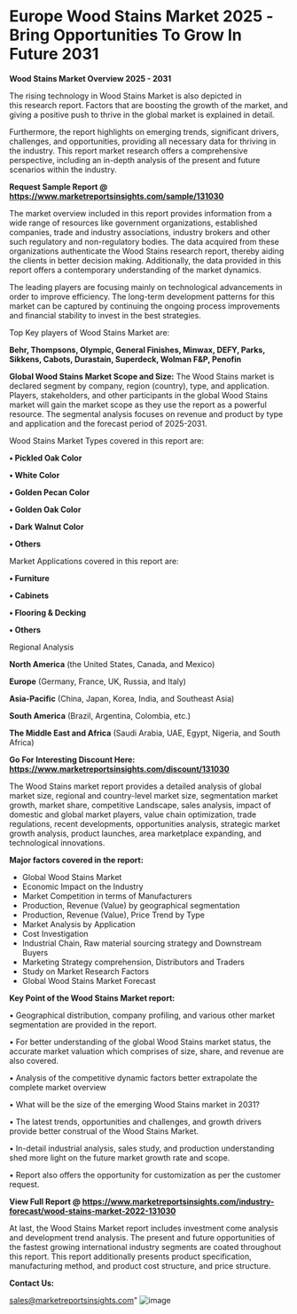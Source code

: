 # Europe Wood Stains Market 2025 -Bring Opportunities To Grow In Future 2031

<Strong> Wood Stains Market Overview 2025 - 2031</strong>

The rising technology in Wood Stains Market is also depicted in this research report. Factors that are boosting the growth of the market, and giving a positive push to thrive in the global market is explained in detail.

Furthermore, the report highlights on emerging trends, significant drivers, challenges, and opportunities, providing all necessary data for thriving in the industry. This report market research offers a comprehensive perspective, including an in-depth analysis of the present and future scenarios within the industry.

<strong>Request Sample Report @ <a href=https://www.marketreportsinsights.com/sample/131030>https://www.marketreportsinsights.com/sample/131030</a></strong>

The market overview included in this report provides information from a wide range of resources like government organizations, established companies, trade and industry associations, industry brokers and other such regulatory and non-regulatory bodies. The data acquired from these organizations authenticate the Wood Stains research report, thereby aiding the clients in better decision making. Additionally, the data provided in this report offers a contemporary understanding of the market dynamics.

The leading players are focusing mainly on technological advancements in order to improve efficiency. The long-term development patterns for this market can be captured by continuing the ongoing process improvements and financial stability to invest in the best strategies.

Top Key players of Wood Stains Market are:

<strong>Behr, Thompsons, Olympic, General Finishes, Minwax, DEFY, Parks, Sikkens, Cabots, Durastain, Superdeck, Wolman F&P, Penofin</strong>

<strong><b>Global Wood Stains Market Scope and Size:</b></strong>
The Wood Stains market is declared segment by company, region (country), type, and application. Players, stakeholders, and other participants in the global Wood Stains market will gain the market scope as they use the report as a powerful resource. The segmental analysis focuses on revenue and product by type and application and the forecast period of 2025-2031.

Wood Stains Market Types covered in this report are:

<strong>• Pickled Oak Color

• White Color

• Golden Pecan Color

• Golden Oak Color

• Dark Walnut Color

• Others</strong>

Market Applications covered in this report are:

<strong>• Furniture

• Cabinets

• Flooring & Decking

• Others</strong> 

Regional Analysis

<strong>North America</strong> (the United States, Canada, and Mexico)

<strong>Europe</strong> (Germany, France, UK, Russia, and Italy)

<strong>Asia-Pacific</strong> (China, Japan, Korea, India, and Southeast Asia)

<strong>South America</strong> (Brazil, Argentina, Colombia, etc.)

<strong>The Middle East and Africa</strong> (Saudi Arabia, UAE, Egypt, Nigeria, and South Africa)

<strong>Go For Interesting Discount Here: <a href=https://www.marketreportsinsights.com/discount/131030>https://www.marketreportsinsights.com/discount/131030</a></strong>

The Wood Stains market report provides a detailed analysis of global market size, regional and country-level market size, segmentation market growth, market share, competitive Landscape, sales analysis, impact of domestic and global market players, value chain optimization, trade regulations, recent developments, opportunities analysis, strategic market growth analysis, product launches, area marketplace expanding, and technological innovations.

<strong><b>Major factors covered in the report:</b></strong>
<ul>
  <li>Global Wood Stains Market </li>
  <li>Economic Impact on the Industry</li>
  <li>Market Competition in terms of Manufacturers</li>
  <li>Production, Revenue (Value) by geographical segmentation</li>
  <li>Production, Revenue (Value), Price Trend by Type</li>
  <li>Market Analysis by Application</li>
  <li>Cost Investigation</li>
  <li>Industrial Chain, Raw material sourcing strategy and Downstream Buyers</li>
  <li>Marketing Strategy comprehension, Distributors and Traders</li>
  <li>Study on Market Research Factors</li>
  <li>Global Wood Stains Market Forecast</li>
</ul>

<strong><b>Key Point of the Wood Stains Market report:</b></strong>

• Geographical distribution, company profiling, and various other market segmentation are provided in the report.

• For better understanding of the global Wood Stains market status, the accurate market valuation which comprises of size, share, and revenue are also covered.

• Analysis of the competitive dynamic factors better extrapolate the complete market overview

• What will be the size of the emerging Wood Stains market in 2031?

• The latest trends, opportunities and challenges, and growth drivers provide better construal of the Wood Stains Market.

• In-detail industrial analysis, sales study, and production understanding shed more light on the future market growth rate and scope.

• Report also offers the opportunity for customization as per the customer request.

<strong><b>View Full Report @ <a href=https://www.marketreportsinsights.com/industry-forecast/wood-stains-market-2022-131030>https://www.marketreportsinsights.com/industry-forecast/wood-stains-market-2022-131030</a></b></strong>


At last, the Wood Stains Market report includes investment come analysis and development trend analysis. The present and future opportunities of the fastest growing international industry segments are coated throughout this report. This report additionally presents product specification, manufacturing method, and product cost structure, and price structure.

<strong>Contact Us:</strong>

sales@marketreportsinsights.com"
![image](https://github.com/user-attachments/assets/623e2fc8-c1f9-431b-af6a-642eedfccd56)
